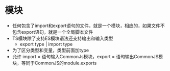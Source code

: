 # 模块
- 任何包含了import和export语句的文件，就是一个模块，相应的，如果文件不包含export语句，就是一个全局脚本文件
- TS模块除了支持ES模块语法还支持输出和输入类型
  - export type | import type
- 为了区分类型和变量，类型前面加type
- 允许 import = 语句输入CommonJs模块，export = 语句输出CommonJS模块，等同于CommonJS的module.exports